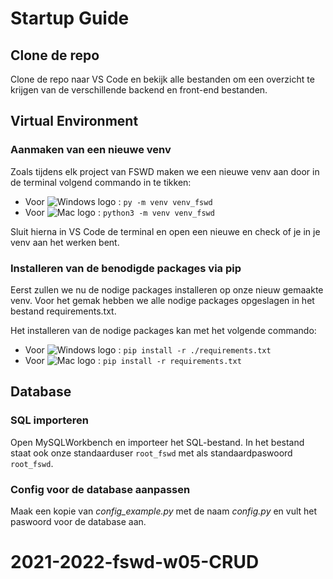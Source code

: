 # Startup Guide

## Clone de repo

Clone de repo naar VS Code en bekijk alle bestanden om een overzicht te krijgen van de verschillende backend en front-end bestanden.

## Virtual Environment

### Aanmaken van een nieuwe venv

Zoals tijdens elk project van FSWD maken we een nieuwe venv aan door in de terminal volgend commando in te tikken:

- Voor ![Windows logo](https://icons.getbootstrap.com/assets/icons/windows.svg) : `py -m venv venv_fswd`
- Voor ![Mac logo](https://icons.getbootstrap.com/assets/icons/apple.svg) : `python3 -m venv venv_fswd`

Sluit hierna in VS Code de terminal en open een nieuwe en check of je in je venv aan het werken bent.

### Installeren van de benodigde packages via pip

Eerst zullen we nu de nodige packages installeren op onze nieuw gemaakte venv.
Voor het gemak hebben we alle nodige packages opgeslagen in het bestand requirements.txt.

Het installeren van de nodige packages kan met het volgende commando:

- Voor ![Windows logo](https://icons.getbootstrap.com/assets/icons/windows.svg) : `pip install -r ./requirements.txt`
- Voor ![Mac logo](https://icons.getbootstrap.com/assets/icons/apple.svg) : `pip install -r requirements.txt`

## Database

### SQL importeren

Open MySQLWorkbench en importeer het SQL-bestand. In het bestand staat ook onze standaarduser `root_fswd` met als standaardpaswoord `root_fswd`.

### Config voor de database aanpassen

Maak een kopie van _config_example.py_ met de naam _config.py_ en vult het paswoord voor de database aan.

# 2021-2022-fswd-w05-CRUD
